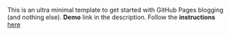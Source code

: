 This is an ultra minimal template to get started with GitHub Pages blogging (and nothing else). 
**Demo** link in the description. 
Follow the **instructions** [here](./_posts/2020-08-01-setup.md)